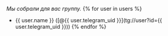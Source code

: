 *Мы собрали для вас группу.*
{% for user in users %}
 - {{ user.name }} ([@{{ user.telegram_uid }}](tg://user?id={{ user.telegram_uid }}))
{% endfor %}
